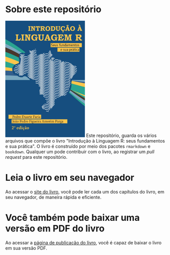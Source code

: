 # Sobre este repositório

<a href="https://pedro-faria.netlify.app/pt/publication/book/introducao_linguagem_r/"><img src="capa.jpg" width="250" height="366" class="cover" /></a> Este repositório, guarda os vários arquivos que compõe o livro "Introdução à Linguagem R: seus fundamentos e sua prática". O livro é construído por meio dos pacotes `rmarkdown` e `bookdown`. Qualquer um pode contribuir com o livro, ao registrar um *pull request* para este repositório.

# Leia o livro em seu navegador

Ao acessar o [site do livro](https://pedropark99.github.io/Introducao_R/), você pode ler cada um dos capítulos do livro, em seu navegador, de maneira rápida e eficiente.

# Você também pode baixar uma versão em PDF do livro

Ao acessar a [página de publicação do livro](https://pedro-faria.netlify.app/pt/publication/book/introducao_linguagem_r/), você é capaz de baixar o livro em sua versão PDF.